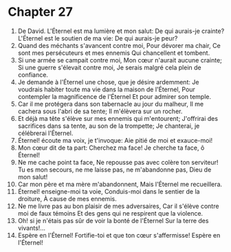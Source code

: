 # Chapter 27

1. De David. L'Éternel est ma lumière et mon salut: De qui aurais-je crainte? L'Éternel est le soutien de ma vie: De qui aurais-je peur?
2. Quand des méchants s'avancent contre moi, Pour dévorer ma chair, Ce sont mes persécuteurs et mes ennemis Qui chancellent et tombent.
3. Si une armée se campait contre moi, Mon cœur n'aurait aucune crainte; Si une guerre s'élevait contre moi, Je serais malgré cela plein de confiance.
4. Je demande à l'Éternel une chose, que je désire ardemment: Je voudrais habiter toute ma vie dans la maison de l'Éternel, Pour contempler la magnificence de l'Éternel Et pour admirer son temple.
5. Car il me protégera dans son tabernacle au jour du malheur, Il me cachera sous l'abri de sa tente; Il m'élèvera sur un rocher.
6. Et déjà ma tête s'élève sur mes ennemis qui m'entourent; J'offrirai des sacrifices dans sa tente, au son de la trompette; Je chanterai, je célébrerai l'Éternel.
7. Éternel! écoute ma voix, je t'invoque: Aie pitié de moi et exauce-moi!
8. Mon cœur dit de ta part: Cherchez ma face! Je cherche ta face, ô Éternel!
9. Ne me cache point ta face, Ne repousse pas avec colère ton serviteur! Tu es mon secours, ne me laisse pas, ne m'abandonne pas, Dieu de mon salut!
10. Car mon père et ma mère m'abandonnent, Mais l'Éternel me recueillera.
11. Éternel! enseigne-moi ta voie, Conduis-moi dans le sentier de la droiture, À cause de mes ennemis.
12. Ne me livre pas au bon plaisir de mes adversaires, Car il s'élève contre moi de faux témoins Et des gens qui ne respirent que la violence.
13. Oh! si je n'étais pas sûr de voir la bonté de l'Éternel Sur la terre des vivants!...
14. Espère en l'Éternel! Fortifie-toi et que ton cœur s'affermisse! Espère en l'Éternel!

